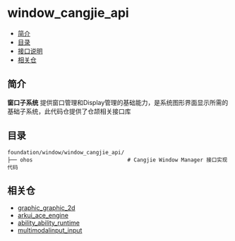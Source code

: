 # window_cangjie_api

-   [简介](#简介)
-   [目录](#目录)
-   [接口说明](#接口说明)
-   [相关仓](#相关仓)

## 简介

**窗口子系统** 提供窗口管理和Display管理的基础能力，是系统图形界面显示所需的基础子系统，此代码仓提供了仓颉相关接口库


## 目录
```
foundation/window/window_cangjie_api/
├── ohos                              # Cangjie Window Manager 接口实现代码    
```

## 相关仓
- [graphic_graphic_2d](https://gitee.com/openharmony/graphic_graphic_2d)
- [arkui_ace_engine](https://gitee.com/openharmony/arkui_ace_engine)
- [ability_ability_runtime](https://gitee.com/openharmony/ability_ability_runtime)
- [multimodalinput_input](https://gitee.com/openharmony/multimodalinput_input)